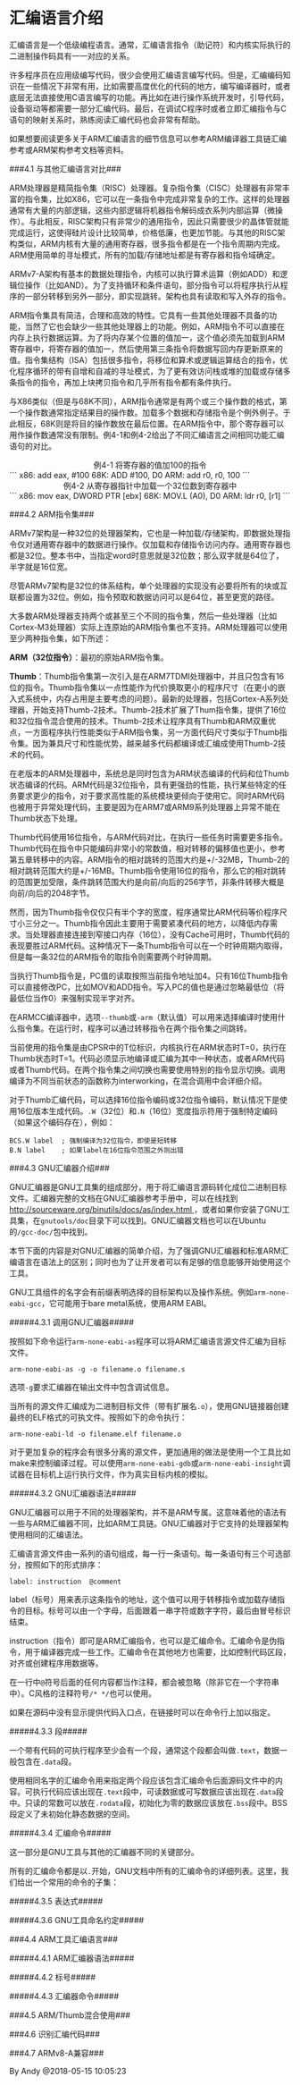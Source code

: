 # 汇编语言介绍

汇编语言是一个低级编程语言。通常，汇编语言指令（助记符）和内核实际执行的二进制操作码具有一一对应的关系。

许多程序员在应用级编写代码，很少会使用汇编语言编写代码。但是，汇编编码知识在一些情况下非常有用，比如需要高度优化的代码的地方，编写编译器时，或者底层无法直接使用C语言编写的功能。再比如在进行操作系统开发时，引导代码，设备驱动等都需要一部分汇编代码。最后，在调试C程序时或者立即汇编指令与C语句的映射关系时，熟练阅读汇编代码也会非常有帮助。

如果想要阅读更多关于ARM汇编语言的细节信息可以参考ARM编译器工具链汇编参考或ARM架构参考文档等资料。

###4.1 与其他汇编语言对比###

ARM处理器是精简指令集（RISC）处理器。复杂指令集（CISC）处理器有非常丰富的指令集，比如X86，它可以在一条指令中完成非常复杂的工作。这样的处理器通常有大量的内部逻辑，这些内部逻辑将机器指令解码成衣系列内部运算（微操作）。与此相反，RISC架构只有非常少的通用指令，因此只需要很少的晶体管就能完成运行，这使得硅片设计比较简单，价格低廉，也更加节能。与其他的RISC架构类似，ARM内核有大量的通用寄存器，很多指令都是在一个指令周期内完成。ARM使用简单的寻址模式，所有的加载/存储地址都是有寄存器和指令域确定。

ARMv7-A架构有基本的数据处理指令，内核可以执行算术运算（例如ADD）和逻辑位操作（比如AND）。为了支持循环和条件语句，部分指令可以将程序执行从程序的一部分转移到另外一部分，即实现跳转。架构也具有读取和写入外存的指令。

ARM指令集具有简洁，合理和高效的特性。它具有一些其他处理器不具备的功能，当然了它也会缺少一些其他处理器上的功能。例如，ARM指令不可以直接在内存上执行数据运算。为了将内存某个位置的值加一，这个值必须先加载到ARM寄存器中，将寄存器的值加一，然后使用第三条指令将数据写回内存更新原来的值。指令集结构（ISA）包括很多指令，将移位和算术或逻辑运算结合的指令，优化程序循环的带有自增和自减的寻址模式，为了更有效访问栈或堆的加载或存储多条指令的指令，再加上块拷贝指令和几乎所有指令都有条件执行。

与X86类似（但是与68K不同），ARM指令通常是有两个或三个操作数的格式，第一个操作数通常指定结果目的操作数。加载多个数据和存储指令是个例外例子。于此相反，68K则是将目的操作数放在最后位置。在ARM指令中，那个寄存器可以用作操作数通常没有限制。例4-1和例4-2给出了不同汇编语言之间相同功能汇编语句的对比。

<div align="center">例4-1 将寄存器的值加100的指令</div>
```
x86: add 	eax, #100
68K: ADD	#100, D0
ARM: add	r0, r0, 100
```

<div align="center">例4-2 从寄存器指针中加载一个32位数到寄存器中</div>
```
x86: mov	eax, DWORD PTR [ebx]
68K: MOV.L	(A0), D0
ARM: ldr	r0, [r1]
```

###4.2 ARM指令集###

ARMv7架构是一种32位的处理器架构，它也是一种加载/存储架构，即数据处理指令仅对通用寄存器中的数据进行操作。仅加载和存储指令访问内存。通用寄存器也都是32位。整本书中，当指定word时意思就是32位数；那么双字就是64位了，半字就是16位宽。

尽管ARMv7架构是32位的体系结构，单个处理器的实现没有必要将所有的块或互联都设置为32位。例如，指令预取和数据访问可以是64位，甚至更宽的路径。

大多数ARM处理器支持两个或甚至三个不同的指令集，然后一些处理器（比如Cortex-M3处理器）实际上连原始的ARM指令集也不支持。ARM处理器可以使用至少两种指令集，如下所述：

**ARM（32位指令）**：最初的原始ARM指令集。

**Thumb**：Thumb指令集第一次引入是在ARM7TDMI处理器中，并且只包含有16位的指令。Thumb指令集以一点性能作为代价换取更小的程序尺寸（在更小的嵌入式系统中，内存占用是主要考虑的问题）。最新的处理器，包括Cortex-A系列处理器，开始支持Thumb-2技术。Thumb-2技术扩展了Thum指令集，提供了16位和32位指令混合使用的技术。Thumb-2技术让程序具有Thumb和ARM双重优点，一方面程序执行性能类似于ARM指令集，另一方面代码尺寸类似于Thumb指令集。因为兼具尺寸和性能优势，越来越多代码都编译或汇编成使用Thumb-2技术的代码。

在老版本的ARM处理器中，系统总是同时包含为ARM状态编译的代码和位Thumb状态编译的代码。ARM代码是32位指令，具有更强劲的性能，执行某些特定的任务要求更少的指令，对于要求高性能的系统模块更倾向于使用它。同时ARM代码也被用于异常处理代码，主要是因为在ARM7或ARM9系列处理器上异常不能在Thumb状态下处理。

Thumb代码使用16位指令，与ARM代码对比，在执行一些任务时需要更多指令。Thumb代码在指令中只能编码非常小的常数值，相对转移的偏移值也更小，参考第五章转移中的内容。ARM指令的相对跳转的范围大约是+/-32MB，Thumb-2的相对跳转范围大约是+/-16MB。Thumb指令使用16位的指令，那么它的相对跳转的范围更加受限，条件跳转范围大约是向前/向后的256字节，非条件转移大概是向前/向后的2048字节。

然而，因为Thumb指令仅仅只有半个字的宽度，程序通常比ARM代码等价程序尺寸小三分之一。Thumb指令因此主要用于需要紧凑代码的地方，以降低内存需求。当处理器直接连接到窄接口内存（16位），没有Cache可用时，Thumb代码的表现要胜过ARM代码。这种情况下一条Thumb指令可以在一个时钟周期内取得，但是每一条32位的ARM指令的取指令则需要两个时钟周期。

当执行Thumb指令是，PC值的读取按照当前指令地址加4。只有16位Thumb指令可以直接修改PC，比如MOV和ADD指令。写入PC的值也是通过忽略最低位（将最低位当作0）来强制实现半字对齐。

在ARMCC编译器中，选项`--thumb`或`-arm`（默认值）可以用来选择编译时使用什么指令集。在运行时，程序可以通过转移指令在两个指令集之间跳转。

当前使用的指令集是由CPSR中的T位标识，内核执行在ARM状态时T=0，执行在Thumb状态时T=1。代码必须显示地编译或汇编为其中一种状态，或者ARM代码或者Thumb代码。在两个指令集之间切换也需要使用特别的指令显示切换。调用编译为不同当前状态的函数称为interworking，在混合调用中会详细介绍。

对于Thumb汇编代码，可以选择16位指令编码或32位指令编码，默认情况下是使用16位版本生成代码。`.W`（32位）和`.N`（16位）宽度指示符用于强制特定编码（如果这个编码存在），例如：

```
BCS.W label  ; 强制编译为32位指令，即使是短转移
B.N label    ; 如果label在16位指令范围之外则出错
```

###4.3 GNU汇编器介绍###

GNU汇编器是GNU工具集的组成部分，用于将汇编语言源码转化成位二进制目标文件。汇编器完整的文档在GNU汇编器参考手册中，可以在线找到[http://sourceware.org/binutils/docs/as/index.html ](http://sourceware.org/binutils/docs/as/index.html )，或者如果你安装了GNU工具集，在`gnutools/doc`目录下可以找到。GNU汇编器文档也可以在Ubuntu的`/gcc-doc/`包中找到。

本节下面的内容是对GNU汇编器的简单介绍，为了强调GNU汇编器和标准ARM汇编语言在语法上的区别；同时也为了让开发者可以有足够的信息能够开始使用这个工具。

GNU工具组件的名字会有前缀表明选择的目标架构以及操作系统。例如`arm-none-eabi-gcc`，它可能用于bare metal系统，使用ARM EABI。

#####4.3.1 调用GNU汇编器#####

按照如下命令运行`arm-none-eabi-as`程序可以将ARM汇编语言源文件汇编为目标文件。

```
arm-none-eabi-as -g -o filename.o filename.s
```

选项`-g`要求汇编器在输出文件中包含调试信息。

当所有的源文件汇编成为二进制目标文件（带有扩展名`.o`），使用GNU链接器创建最终的ELF格式的可执文件。按照如下的命令执行：

```
arm-none-eabi-ld -o filename.elf filename.o
```

对于更加复杂的程序会有很多分离的源文件，更加通用的做法是使用一个工具比如make来控制编译过程。可以使用`arm-none-eabi-gdb`或`arm-none-eabi-insight`调试器在目标机上运行执行文件，作为真实目标内核的模拟。

#####4.3.2 GNU汇编器语法#####

GNU汇编器可以用于不同的处理器架构，并不是ARM专属。这意味着他的语法有一些与ARM汇编器不同，比如ARM工具链。GNU汇编器对于它支持的处理器架构使用相同的汇编语法。

汇编语言源文件由一系列的语句组成，每一行一条语句。每一条语句有三个可选部分，按照如下的形式排序：

```
label: instruction  @comment
```

label（标号）用来表示这条指令的地址，这个值可以用于转移指令或加载存储指令的目标。标号可以由一个字母，后面跟着一串字符或数字字符，最后由冒号标识结束。

instruction（指令）即可是ARM汇编指令，也可以是汇编命令。汇编命令是伪指令，用于编译器完成一些工作。汇编命令在其他地方也需要，比如控制代码区段，对齐或创建程序用数据等。

在一行中`@`符号后面的任何内容都当作注释，都会被忽略（除非它在一个字符串中）。C风格的注释符号`/* */`也可以使用。

如果在源码中没有显示提供代码入口点，在链接时可以在命令行上加以指定。

#####4.3.3 段#####

一个带有代码的可执行程序至少会有一个段，通常这个段都会叫做`.text`，数据一般包含在`.data`段。

使用相同名字的汇编命令用来指定两个段应该包含汇编命令后面源码文件中的内容。可执行代码应该出现在`.text`段中，可读数据或可写数据应该出现在`.data`段中。只读的常数可以放在`.rodata`段，初始化为零的数据应该放在`.bss`段中。BSS段定义了未初始化静态数据的空间。

#####4.3.4 汇编命令#####

这一部分是GNU工具与其他的汇编器不同的关键部分。

所有的汇编命令都是以`.`开始，GNU文档中所有的汇编命令的详细列表。这里，我们给出一个常用的命令的子集：



#####4.3.5 表达式#####

#####4.3.6 GNU工具命名约定#####

###4.4 ARM工具汇编语言###

#####4.4.1 ARM汇编器语法#####

#####4.4.2 标号#####

#####4.4.3 汇编器命令#####

###4.5 ARM/Thumb混合使用###

###4.6 识别汇编代码###

###4.7 ARMv8-A兼容###


By Andy @2018-05-15 10:05:23